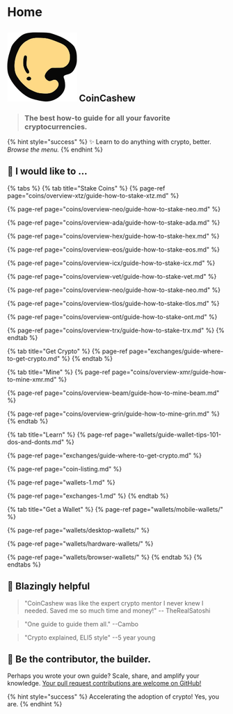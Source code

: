 # Home

##  ![](.gitbook/assets/160.png) CoinCashew

> ### The best how-to guide for all your favorite cryptocurrencies.

{% hint style="success" %}
✨ Learn to do anything with crypto, better. _Browse the menu._
{% endhint %}

## 🙋 I would like to ...

{% tabs %}
{% tab title="Stake Coins" %}
{% page-ref page="coins/overview-xtz/guide-how-to-stake-xtz.md" %}

{% page-ref page="coins/overview-neo/guide-how-to-stake-neo.md" %}

{% page-ref page="coins/overview-ada/guide-how-to-stake-ada.md" %}

{% page-ref page="coins/overview-hex/guide-how-to-stake-hex.md" %}

{% page-ref page="coins/overview-eos/guide-how-to-stake-eos.md" %}

{% page-ref page="coins/overview-icx/guide-how-to-stake-icx.md" %}

{% page-ref page="coins/overview-vet/guide-how-to-stake-vet.md" %}

{% page-ref page="coins/overview-neo/guide-how-to-stake-neo.md" %}

{% page-ref page="coins/overview-tlos/guide-how-to-stake-tlos.md" %}

{% page-ref page="coins/overview-ont/guide-how-to-stake-ont.md" %}

{% page-ref page="coins/overview-trx/guide-how-to-stake-trx.md" %}
{% endtab %}

{% tab title="Get Crypto" %}
{% page-ref page="exchanges/guide-where-to-get-crypto.md" %}
{% endtab %}

{% tab title="Mine" %}
{% page-ref page="coins/overview-xmr/guide-how-to-mine-xmr.md" %}

{% page-ref page="coins/overview-beam/guide-how-to-mine-beam.md" %}

{% page-ref page="coins/overview-grin/guide-how-to-mine-grin.md" %}
{% endtab %}

{% tab title="Learn" %}
{% page-ref page="wallets/guide-wallet-tips-101-dos-and-donts.md" %}

{% page-ref page="exchanges/guide-where-to-get-crypto.md" %}

{% page-ref page="coin-listing.md" %}

{% page-ref page="wallets-1.md" %}

{% page-ref page="exchanges-1.md" %}
{% endtab %}

{% tab title="Get a Wallet" %}
{% page-ref page="wallets/mobile-wallets/" %}

{% page-ref page="wallets/desktop-wallets/" %}

{% page-ref page="wallets/hardware-wallets/" %}

{% page-ref page="wallets/browser-wallets/" %}
{% endtab %}
{% endtabs %}

## 🤖 Blazingly helpful

> "CoinCashew was like the expert crypto mentor I never knew I needed. Saved me so much time and money!" -- TheRealSatoshi

> "One guide to guide them all." --Cambo

> "Crypto explained, ELI5 style" --5 year young

## 🎯 Be the contributor, the builder.

Perhaps you wrote your own guide? Scale, share, and amplify your knowledge. [Your pull request contributions are welcome on GitHub!](contact-us/contributing/)

{% hint style="success" %}
Accelerating the adoption of crypto! Yes, you are. 
{% endhint %}

